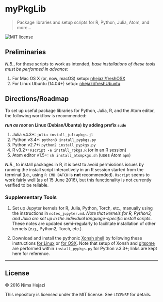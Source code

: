 # myPkgLib

> Package libraries and setup scripts for R, Python, Julia,
> Atom, and more...

[![MIT license](http://img.shields.io/badge/license-MIT-brightgreen.svg)](http://opensource.org/licenses/MIT)

## Preliminaries

_N.B._, for these scripts to work as intended, _base installations of these
tools must be performed in advance:_ 

1. For Mac OS X (or, now, macOS) setup: [nhejazi/freshOSX](https://github.com/nhejazi/freshOSX) 
2. For Linux Ubuntu (14.04+) setup: [nhejazi/freshUbuntu](https://github.com/nhejazi/freshUbuntu)

## Directions/Roadmap

To set up useful package libraries for Python, Julia, R, and the Atom 
editor, the following workflow is recommended:

**_run as root_ on Linux (Debian/Ubuntu) by adding prefix `sudo`**

1. Julia v4.3+: `julia install_juliapkgs.jl`
2. Python v3.4+: `python3 install_pypkgs.py`
3. Python v2.7+: `python2 install_pypkgs.py`
4. R v3.2+: `Rscript -e install_rpkgs.R` (or in an R session)
5. Atom editor v1.5+: `sh install_atompkgs.sh` (uses Atom `apm`)

_N.B._, to install packages in R, it is best to avoid permissions issues
by running the install script interactively in an R session started from
the terminal (i.e., using `R CMD BATCH` is __not__ recommended). `Rscript`
seems to work fairly well (as of 15 June 2016), but this functionality is
not currently verified to be reliable.

### Supplementary Tools

1. Set up Jupyter kernels for R, Julia, Python, Torch, etc., manually
   using the instructions in `notes_jupyter.md`. _Note that kernels for
   R, Python3, and Julia are set up in the individual language-specific
   install scripts_. These notes are updated semi-regularly to facilitate
   installation of other kernels (e.g., Python2, Torch, etc.).

2. Download and install the pythonic [Xonsh 
   shell](https://github.com/xonsh/xonsh) by following these
   instructions [for Linux](http://xon.sh/linux.html) or [for
   OSX](http://xon.sh/osx.html). Note that setup of Xonsh and
   [gitsome](https://github.com/donnemartin/gitsome) are
   performed within `install_pypkgs.py` for Python v.3.3+; links are
   kept here for reference.

---

## License

&copy; 2016 Nima Hejazi

This repository is licensed under the MIT license. See `LICENSE` for details.
